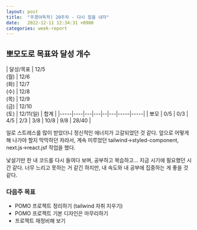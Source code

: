 ```yaml
---
layout: post
title:  "주경야독학) 20주차 - 다시 힘을 내자"
date:   2022-12-11 12:34:31 +0900
categories: week-report
---
```

## 뽀모도로 목표와 달성 개수

| 달성/목표  | 12/5<br>(월) | 12/6<br>(화) | 12/7<br>(수) | 12/8<br>(목) | 12/9<br>(금) | 12/10<br>(토) | 12/11(일)  | 합계  |
|-----|----|---|---|--|---|-----|-----|
| 뽀모  | 0/5  | 0/3 | 4/5 | 2/3 | 3/8 | 10/8 | 9/8 | 28/40 |


일로 스트레스를 많이 받았더니 정신적인 에너지가 고갈되었던 것 같다. 앞으로 어떻게 해 나가야 할지 막막하던 차라서, 계속 미루었던 tailwind->styled-component, next.js->react.jsf 작업을 했다.

낯설기만 한 내 코드를 다시 들여다 보며, 공부하고 복습하고... 지금 시기에 필요했던 시간 같다. 너무 느리고 못하는 거 같긴 하지만, 내 속도와 내 공부에 집중하는 게 좋을 것 같다.


### 다음주 목표

* POMO 프로젝트 정리하기 (tailwind 자취 지우기)
* POMO 프로젝트 기본 디자인은 마무리하기
* 프로젝트 재정비해 보기



